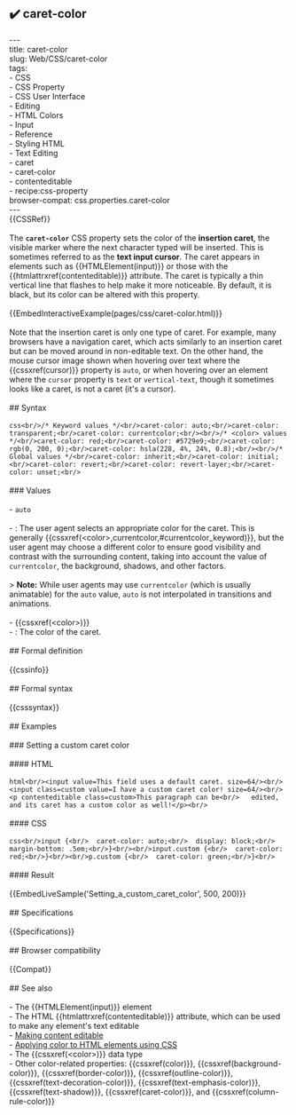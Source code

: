 ## ✔️ caret-color 
 ---<br/>title: caret-color<br/>slug: Web/CSS/caret-color<br/>tags:<br/>  - CSS<br/>  - CSS Property<br/>  - CSS User Interface<br/>  - Editing<br/>  - HTML Colors<br/>  - Input<br/>  - Reference<br/>  - Styling HTML<br/>  - Text Editing<br/>  - caret<br/>  - caret-color<br/>  - contenteditable<br/>  - recipe:css-property<br/>browser-compat: css.properties.caret-color<br/>---<br/>{{CSSRef}}<br/><br/>The **`caret-color`** CSS property sets the color of the **insertion caret**, the visible marker where the next character typed will be inserted. This is sometimes referred to as the **text input cursor**. The caret appears in elements such as {{HTMLElement(input)}} or those with the {{htmlattrxref(contenteditable)}} attribute. The caret is typically a thin vertical line that flashes to help make it more noticeable. By default, it is black, but its color can be altered with this property.<br/><br/>{{EmbedInteractiveExample(pages/css/caret-color.html)}}<br/><br/>Note that the insertion caret is only one type of caret. For example, many browsers have a navigation caret, which acts similarly to an insertion caret but can be moved around in non-editable text. On the other hand, the mouse cursor image shown when hovering over text where the {{cssxref(cursor)}} property is `auto`, or when hovering over an element where the `cursor` property is `text` or `vertical-text`, though it sometimes looks like a caret, is not a caret (it's a cursor).<br/><br/>## Syntax<br/><br/>```css<br/>/* Keyword values */<br/>caret-color: auto;<br/>caret-color: transparent;<br/>caret-color: currentcolor;<br/><br/>/* <color> values */<br/>caret-color: red;<br/>caret-color: #5729e9;<br/>caret-color: rgb(0, 200, 0);<br/>caret-color: hsla(228, 4%, 24%, 0.8);<br/><br/>/* Global values */<br/>caret-color: inherit;<br/>caret-color: initial;<br/>caret-color: revert;<br/>caret-color: revert-layer;<br/>caret-color: unset;<br/>```<br/><br/>### Values<br/><br/>- `auto`<br/><br/>  - : The user agent selects an appropriate color for the caret. This is generally {{cssxref(&lt;color&gt;,currentcolor,#currentcolor_keyword)}}, but the user agent may choose a different color to ensure good visibility and contrast with the surrounding content, taking into account the value of `currentcolor`, the background, shadows, and other factors.<br/><br/>    > **Note:** While user agents may use `currentcolor` (which is usually animatable) for the `auto` value, `auto` is not interpolated in transitions and animations.<br/><br/>- {{cssxref(&lt;color&gt;)}}<br/>  - : The color of the caret.<br/><br/>## Formal definition<br/><br/>{{cssinfo}}<br/><br/>## Formal syntax<br/><br/>{{csssyntax}}<br/><br/>## Examples<br/><br/>### Setting a custom caret color<br/><br/>#### HTML<br/><br/>```html<br/><input value=This field uses a default caret. size=64/><br/><input class=custom value=I have a custom caret color! size=64/><br/><p contenteditable class=custom>This paragraph can be<br/>   edited, and its caret has a custom color as well!</p><br/>```<br/><br/>#### CSS<br/><br/>```css<br/>input {<br/>  caret-color: auto;<br/>  display: block;<br/>  margin-bottom: .5em;<br/>}<br/><br/>input.custom {<br/>  caret-color: red;<br/>}<br/><br/>p.custom {<br/>  caret-color: green;<br/>}<br/>```<br/><br/>#### Result<br/><br/>{{EmbedLiveSample('Setting_a_custom_caret_color', 500, 200)}}<br/><br/>## Specifications<br/><br/>{{Specifications}}<br/><br/>## Browser compatibility<br/><br/>{{Compat}}<br/><br/>## See also<br/><br/>- The {{HTMLElement(input)}} element<br/>- The HTML {{htmlattrxref(contenteditable)}} attribute, which can be used to make any element's text editable<br/>- [Making content editable](/en-US/docs/Web/Guide/HTML/Editable_content)<br/>- [Applying color to HTML elements using CSS](/en-US/docs/Web/HTML/Applying_color)<br/>- The {{cssxref(&lt;color&gt;)}} data type<br/>- Other color-related properties: {{cssxref(color)}}, {{cssxref(background-color)}}, {{cssxref(border-color)}}, {{cssxref(outline-color)}}, {{cssxref(text-decoration-color)}}, {{cssxref(text-emphasis-color)}}, {{cssxref(text-shadow)}}, {{cssxref(caret-color)}}, and {{cssxref(column-rule-color)}}<br/>